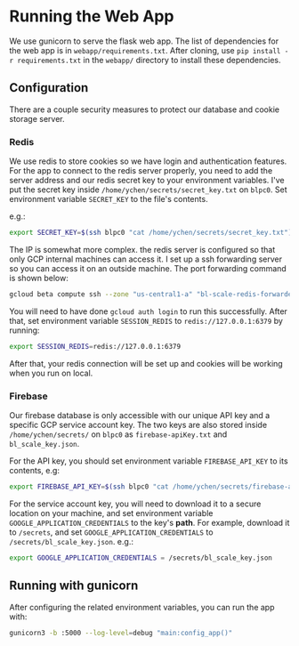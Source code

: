 # Running the Web App

We use gunicorn to serve the flask web app. The list of dependencies for the web app is in `webapp/requirements.txt`. After cloning, use `pip install -r requirements.txt` in the `webapp/` directory to install these dependencies.

## Configuration

There are a couple security measures to protect our database and cookie storage server.

### Redis

We use redis to store cookies so we have login and authentication features. For the app to connect to the redis server properly, you need to add the server address and our redis secret key to your environment variables. I've put the secret key inside `/home/ychen/secrets/secret_key.txt` on `blpc0`. Set environment variable `SECRET_KEY` to the file's contents.

e.g.:
```bash
export SECRET_KEY=$(ssh blpc0 "cat /home/ychen/secrets/secret_key.txt")
```

The IP is somewhat more complex. the redis server is configured so that only GCP internal machines can access it. I set up a ssh forwarding server so you can access it on an outside machine. The port forwarding command is shown below:

```bash
gcloud beta compute ssh --zone "us-central1-a" "bl-scale-redis-forwarder" --project "breakthrough-listen-sandbox" -- -N -L 6379:10.191.222.19:6379
```

You will need to have done `gcloud auth login` to run this successfully.
After that, set environment variable `SESSION_REDIS` to `redis://127.0.0.1:6379` by running:

```bash
export SESSION_REDIS=redis://127.0.0.1:6379
```

After that, your redis connection will be set up and cookies will be working when you run on local.

### Firebase

Our firebase database is only accessible with our unique API key and a specific GCP service account key. The two keys are also stored inside `/home/ychen/secrets/` on `blpc0` as `firebase-apiKey.txt` and `bl_scale_key.json`.

For the API key, you should set environment variable `FIREBASE_API_KEY` to its contents, e.g:

```bash
export FIREBASE_API_KEY=$(ssh blpc0 "cat /home/ychen/secrets/firebase-apiKey.txt")
```

For the service account key, you will need to download it to a secure location on your machine, and set environment variable `GOOGLE_APPLICATION_CREDENTIALS` to the key's **path**. For example, download it to `/secrets`, and set `GOOGLE_APPLICATION_CREDENTIALS` to `/secrets/bl_scale_key.json`. e.g.:

```bash
export GOOGLE_APPLICATION_CREDENTIALS = /secrets/bl_scale_key.json
```

## Running with gunicorn

After configuring the related environment variables, you can run the app with:

```bash
gunicorn3 -b :5000 --log-level=debug "main:config_app()"
```
